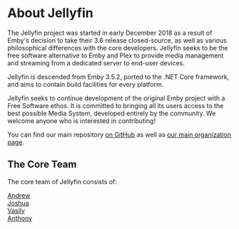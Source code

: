 # About Jellyfin

The Jellyfin project was started in early December 2018 as a result of Emby's decision to take their 3.6 release closed-source, as well as various philosophical differences with the core developers. Jellyfin seeks to be the free software alternative to Emby and Plex to provide media management and streaming from a dedicated server to end-user devices.

Jellyfin is descended from Emby 3.5.2, ported to the .NET Core framework, and aims to contain build facilities for every platform.

Jellyfin seeks to continue development of the original Emby project with a Free Software ethos. It is committed to bringing all its users access to the best possible Media System, developed entirely by the community. We welcome anyone who is interested in contributing!

You can find our main repository [on GitHub](https://github.com/jellyfin/jellyfin) as well as [our main organization page](https://github.com/jellyfin).

## The Core Team

The core team of Jellyfin consists of:

[Andrew](https://github.com/nvllsvm)  
[Joshua](https://github.com/joshuaboniface)  
[Vasily](https://github.com/JustAMan)  
[Anthony](https://github.com/anthonylavado)  
